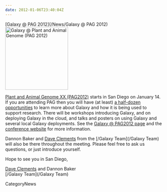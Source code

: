 ```yaml
---
date: 2012-01-06T23:40:04Z
---
```

<div class='newsItemHeader'>[Galaxy @ PAG 2012](/News/Galaxy @ PAG 2012)</div>

<div class='right'><a href='/Events/PAG2012'><img src='/Events/PAG2012/PAG2012.png' alt='Galaxy @ Plant and Animal Genome (PAG 2012)' width="200" /></a></div>

[Plant and Animal Genome XX (PAG2012)](/src/Events/PAG2012/index.md) starts in San Diego on January 14.  If you are attending PAG then you will have (at least) [a half-dozen opportunities](/src/Events/PAG2012/index.md) to learn more about Galaxy and how it is being used to support research.  There will be workshops introducing Galaxy, and on deploying Galaxy in the cloud, and talks and posters on using Galaxy and several local Galaxy deployments.  See the [Galaxy @ PAG2012 page](/src/Events/PAG2012/index.md) and the [conference website](http://www.intlpag.org/) for more information.

Dannon Baker and [Dave Clements](/src/DaveClements/index.md) from the [/Galaxy Team](/Galaxy Team) will also be there throughout the meeting.  Please feel free to ask us questions, or just introduce yourself.

Hope to see you in San Diego,

[Dave Clements](/src/DaveClements/index.md) and Dannon Baker<br />
[/Galaxy Team](/Galaxy Team)


CategoryNews
